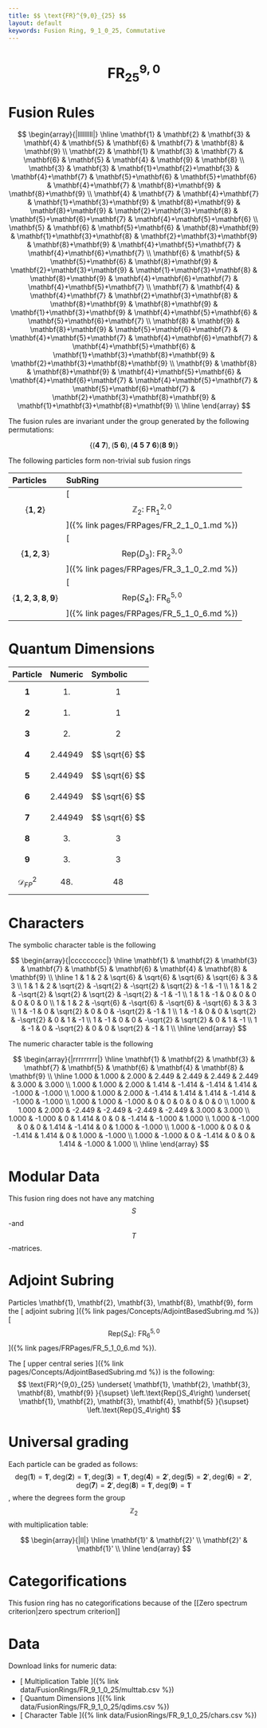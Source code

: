 ```yaml
---
title: $$ \text{FR}^{9,0}_{25} $$
layout: default
keywords: Fusion Ring, 9_1_0_25, Commutative
---
```

# $$ \text{FR}^{9,0}_{25} $$


# Fusion Rules

$$
\begin{array}{|lllllllll|}
\hline
 \mathbf{1} & \mathbf{2} & \mathbf{3} & \mathbf{4} & \mathbf{5} & \mathbf{6} & \mathbf{7} & \mathbf{8} & \mathbf{9} \\
 \mathbf{2} & \mathbf{1} & \mathbf{3} & \mathbf{7} & \mathbf{6} & \mathbf{5} & \mathbf{4} & \mathbf{9} & \mathbf{8} \\
 \mathbf{3} & \mathbf{3} & \mathbf{1}+\mathbf{2}+\mathbf{3} & \mathbf{4}+\mathbf{7} & \mathbf{5}+\mathbf{6} & \mathbf{5}+\mathbf{6} & \mathbf{4}+\mathbf{7} & \mathbf{8}+\mathbf{9} & \mathbf{8}+\mathbf{9} \\
 \mathbf{4} & \mathbf{7} & \mathbf{4}+\mathbf{7} & \mathbf{1}+\mathbf{3}+\mathbf{9} & \mathbf{8}+\mathbf{9} & \mathbf{8}+\mathbf{9} & \mathbf{2}+\mathbf{3}+\mathbf{8} & \mathbf{5}+\mathbf{6}+\mathbf{7} & \mathbf{4}+\mathbf{5}+\mathbf{6} \\
 \mathbf{5} & \mathbf{6} & \mathbf{5}+\mathbf{6} & \mathbf{8}+\mathbf{9} & \mathbf{1}+\mathbf{3}+\mathbf{8} & \mathbf{2}+\mathbf{3}+\mathbf{9} & \mathbf{8}+\mathbf{9} & \mathbf{4}+\mathbf{5}+\mathbf{7} & \mathbf{4}+\mathbf{6}+\mathbf{7} \\
 \mathbf{6} & \mathbf{5} & \mathbf{5}+\mathbf{6} & \mathbf{8}+\mathbf{9} & \mathbf{2}+\mathbf{3}+\mathbf{9} & \mathbf{1}+\mathbf{3}+\mathbf{8} & \mathbf{8}+\mathbf{9} & \mathbf{4}+\mathbf{6}+\mathbf{7} & \mathbf{4}+\mathbf{5}+\mathbf{7} \\
 \mathbf{7} & \mathbf{4} & \mathbf{4}+\mathbf{7} & \mathbf{2}+\mathbf{3}+\mathbf{8} & \mathbf{8}+\mathbf{9} & \mathbf{8}+\mathbf{9} & \mathbf{1}+\mathbf{3}+\mathbf{9} & \mathbf{4}+\mathbf{5}+\mathbf{6} & \mathbf{5}+\mathbf{6}+\mathbf{7} \\
 \mathbf{8} & \mathbf{9} & \mathbf{8}+\mathbf{9} & \mathbf{5}+\mathbf{6}+\mathbf{7} & \mathbf{4}+\mathbf{5}+\mathbf{7} & \mathbf{4}+\mathbf{6}+\mathbf{7} & \mathbf{4}+\mathbf{5}+\mathbf{6} & \mathbf{1}+\mathbf{3}+\mathbf{8}+\mathbf{9} & \mathbf{2}+\mathbf{3}+\mathbf{8}+\mathbf{9} \\
 \mathbf{9} & \mathbf{8} & \mathbf{8}+\mathbf{9} & \mathbf{4}+\mathbf{5}+\mathbf{6} & \mathbf{4}+\mathbf{6}+\mathbf{7} & \mathbf{4}+\mathbf{5}+\mathbf{7} & \mathbf{5}+\mathbf{6}+\mathbf{7} & \mathbf{2}+\mathbf{3}+\mathbf{8}+\mathbf{9} & \mathbf{1}+\mathbf{3}+\mathbf{8}+\mathbf{9} \\
\hline
\end{array}
$$


The fusion rules are invariant under the group generated by the following permutations:

$$ \{(\mathbf{4} \  \mathbf{7}), (\mathbf{5} \  \mathbf{6}), (\mathbf{4} \  \mathbf{5} \  \mathbf{7} \  \mathbf{6}) (\mathbf{8} \  \mathbf{9})\} $$


The following particles form non-trivial sub fusion rings

| Particles | SubRing |
| :------ | :------ |
| $$ \{\mathbf{1},\mathbf{2}\} $$ | [ $$ \mathbb{Z}_2:\ \text{FR}^{2,0}_{1} $$ ]({% link pages/FRPages/FR_2_1_0_1.md %}) |
| $$ \{\mathbf{1},\mathbf{2},\mathbf{3}\} $$ | [ $$ \left.\text{Rep(}D_3\right):\ \text{FR}^{3,0}_{2} $$ ]({% link pages/FRPages/FR_3_1_0_2.md %}) |
| $$ \{\mathbf{1},\mathbf{2},\mathbf{3},\mathbf{8},\mathbf{9}\} $$ | [ $$ \left.\text{Rep(}S_4\right):\ \text{FR}^{5,0}_{6} $$ ]({% link pages/FRPages/FR_5_1_0_6.md %}) |

# Quantum Dimensions

| Particle | Numeric | Symbolic |
| :------ | :------ | :------ |
| $$ \mathbf{1} $$ | $$ 1. $$ | $$ 1 $$ |
| $$ \mathbf{2} $$ | $$ 1. $$ | $$ 1 $$ |
| $$ \mathbf{3} $$ | $$ 2. $$ | $$ 2 $$ |
| $$ \mathbf{4} $$ | $$ 2.44949 $$ | $$ \sqrt{6} $$ |
| $$ \mathbf{5} $$ | $$ 2.44949 $$ | $$ \sqrt{6} $$ |
| $$ \mathbf{6} $$ | $$ 2.44949 $$ | $$ \sqrt{6} $$ |
| $$ \mathbf{7} $$ | $$ 2.44949 $$ | $$ \sqrt{6} $$ |
| $$ \mathbf{8} $$ | $$ 3. $$ | $$ 3 $$ |
| $$ \mathbf{9} $$ | $$ 3. $$ | $$ 3 $$ |
| $$ \mathcal{D}_{FP}^2 $$ | $$ 48. $$ | $$ 48 $$ |

# Characters

The symbolic character table is the following

$$
\begin{array}{|ccccccccc|}
\hline
 \mathbf{1} & \mathbf{2} & \mathbf{3} & \mathbf{7} & \mathbf{5} & \mathbf{6} & \mathbf{4} & \mathbf{8} & \mathbf{9} \\
\hline
 1 & 1 & 2 & \sqrt{6} & \sqrt{6} & \sqrt{6} & \sqrt{6} & 3 & 3 \\
 1 & 1 & 2 & \sqrt{2} & -\sqrt{2} & -\sqrt{2} & \sqrt{2} & -1 & -1 \\
 1 & 1 & 2 & -\sqrt{2} & \sqrt{2} & \sqrt{2} & -\sqrt{2} & -1 & -1 \\
 1 & 1 & -1 & 0 & 0 & 0 & 0 & 0 & 0 \\
 1 & 1 & 2 & -\sqrt{6} & -\sqrt{6} & -\sqrt{6} & -\sqrt{6} & 3 & 3 \\
 1 & -1 & 0 & \sqrt{2} & 0 & 0 & -\sqrt{2} & -1 & 1 \\
 1 & -1 & 0 & 0 & \sqrt{2} & -\sqrt{2} & 0 & 1 & -1 \\
 1 & -1 & 0 & 0 & -\sqrt{2} & \sqrt{2} & 0 & 1 & -1 \\
 1 & -1 & 0 & -\sqrt{2} & 0 & 0 & \sqrt{2} & -1 & 1 \\
\hline
\end{array}
$$

The numeric character table is the following

$$
\begin{array}{|rrrrrrrrr|}
\hline
 \mathbf{1} & \mathbf{2} & \mathbf{3} & \mathbf{7} & \mathbf{5} & \mathbf{6} & \mathbf{4} & \mathbf{8} & \mathbf{9} \\
\hline
 1.000 & 1.000 & 2.000 & 2.449 & 2.449 & 2.449 & 2.449 & 3.000 & 3.000 \\
 1.000 & 1.000 & 2.000 & 1.414 & -1.414 & -1.414 & 1.414 & -1.000 & -1.000 \\
 1.000 & 1.000 & 2.000 & -1.414 & 1.414 & 1.414 & -1.414 & -1.000 & -1.000 \\
 1.000 & 1.000 & -1.000 & 0 & 0 & 0 & 0 & 0 & 0 \\
 1.000 & 1.000 & 2.000 & -2.449 & -2.449 & -2.449 & -2.449 & 3.000 & 3.000 \\
 1.000 & -1.000 & 0 & 1.414 & 0 & 0 & -1.414 & -1.000 & 1.000 \\
 1.000 & -1.000 & 0 & 0 & 1.414 & -1.414 & 0 & 1.000 & -1.000 \\
 1.000 & -1.000 & 0 & 0 & -1.414 & 1.414 & 0 & 1.000 & -1.000 \\
 1.000 & -1.000 & 0 & -1.414 & 0 & 0 & 1.414 & -1.000 & 1.000 \\
\hline
\end{array}
$$

# Modular Data

This fusion ring does not have any matching $$ S $$-and $$ T $$-matrices.

# Adjoint Subring

Particles \mathbf{1}, \mathbf{2}, \mathbf{3}, \mathbf{8}, \mathbf{9}, form the [ adjoint subring ]({% link pages/Concepts/AdjointBasedSubring.md %})[ $$ \left.\text{Rep(}S_4\right):\ \text{FR}^{5,0}_{6} $$ ]({% link pages/FRPages/FR_5_1_0_6.md %}).

The [ upper central series ]({% link pages/Concepts/AdjointBasedSubring.md %}) is the following:
$$ \text{FR}^{9,0}_{25} \underset{ \mathbf{1}, \mathbf{2}, \mathbf{3}, \mathbf{8}, \mathbf{9} }{\supset}  \left.\text{Rep(}S_4\right) \underset{ \mathbf{1}, \mathbf{2}, \mathbf{3}, \mathbf{4}, \mathbf{5} }{\supset}  \left.\text{Rep(}S_4\right) $$

# Universal grading

Each particle can be graded as follows: $$ \text{deg}(\mathbf{1}) = \mathbf{1}', \text{deg}(\mathbf{2}) = \mathbf{1}', \text{deg}(\mathbf{3}) = \mathbf{1}', \text{deg}(\mathbf{4}) = \mathbf{2}', \text{deg}(\mathbf{5}) = \mathbf{2}', \text{deg}(\mathbf{6}) = \mathbf{2}', \text{deg}(\mathbf{7}) = \mathbf{2}', \text{deg}(\mathbf{8}) = \mathbf{1}', \text{deg}(\mathbf{9}) = \mathbf{1}' $$, where the degrees form the group $$ \mathbb{Z}_2 $$ with multiplication table:

$$
\begin{array}{|ll|}
\hline
 \mathbf{1}' & \mathbf{2}' \\
 \mathbf{2}' & \mathbf{1}' \\
\hline
\end{array}
$$

# Categorifications

This fusion ring has no categorifications because of the [[Zero spectrum criterion|zero spectrum criterion]]

# Data

Download links for numeric data:

* [ Multiplication Table ]({% link data/FusionRings/FR_9_1_0_25/multtab.csv %})
* [ Quantum Dimensions ]({% link data/FusionRings/FR_9_1_0_25/qdims.csv %})
* [ Character Table ]({% link data/FusionRings/FR_9_1_0_25/chars.csv %})